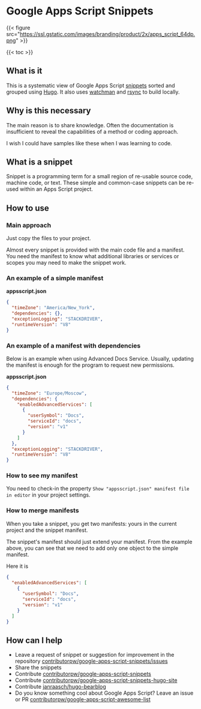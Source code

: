 # Google Apps Script Snippets

{{< figure src="https://ssl.gstatic.com/images/branding/product/2x/apps_script_64dp.png" >}}

{{< toc >}}

## What is it

This is a systematic view of Google Apps Script [snippets][1] sorted and grouped using [Hugo][2]. It also uses [watchman][3] and [rsync][4] to build locally.

## Why is this necessary

The main reason is to share knowledge. Often the documentation is insufficient to reveal the capabilities of a method or coding approach.

I wish I could have samples like these when I was learning to code.

## What is a snippet

Snippet is a programming term for a small region of re-usable source code, machine code, or text. These simple and common-case snippets can be re-used within an Apps Script project.

## How to use

### Main approach

Just copy the files to your project.

Almost every snippet is provided with the main code file and a manifest. You need the manifest to know what additional libraries or services or scopes you may need to make the snippet work.

### An example of a simple manifest

**appsscript.json**

```json
{
  "timeZone": "America/New_York",
  "dependencies": {},
  "exceptionLogging": "STACKDRIVER",
  "runtimeVersion": "V8"
}
```

### An example of a manifest with dependencies

Below is an example when using Advanced Docs Service. Usually, updating the manifest is enough for the program to request new permissions.

**appsscript.json**

```json
{
  "timeZone": "Europe/Moscow",
  "dependencies": {
    "enabledAdvancedServices": [
      {
        "userSymbol": "Docs",
        "serviceId": "docs",
        "version": "v1"
      }
    ]
  },
  "exceptionLogging": "STACKDRIVER",
  "runtimeVersion": "V8"
}
```

### How to see my manifest

You need to check-in the property `Show "appsscript.json" manifest file in editor` in your project settings.

### How to merge manifests

When you take a snippet, you get two manifests: yours in the current project and the snippet manifest.

The snippet's manifest should just extend your manifest. From the example above, you can see that we need to add only one object to the simple manifest.

Here it is

```json
{
  "enabledAdvancedServices": [
    {
      "userSymbol": "Docs",
      "serviceId": "docs",
      "version": "v1"
    }
  ]
}
```

## How can I help

- Leave a request of snippet or suggestion for improvement in the repository [contributorpw/google-apps-script-snippets/issues][5]
- Share the snippets
- Contribute [contributorpw/google-apps-script-snippets][1]
- Contribute [contributorpw/google-apps-script-snippets-hugo-site][6]
- Contribute [janraasch/hugo-bearblog][7]
- Do you know something cool about Google Apps Script? Leave an issue or PR [contributorpw/google-apps-script-awesome-list][8]

[1]: https://github.com/contributorpw/google-apps-script-snippets
[2]: https://gohugo.io
[3]: https://github.com/facebook/watchman
[4]: https://rsync.samba.org/
[5]: https://github.com/contributorpw/google-apps-script-snippets/issues
[6]: https://github.com/contributorpw/google-apps-script-snippets-hugo-site
[7]: https://github.com/janraasch/hugo-bearblog
[8]: https://github.com/contributorpw/google-apps-script-awesome-list
